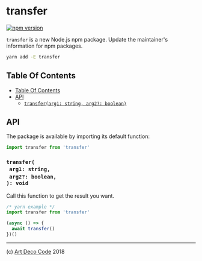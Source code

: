 # transfer

[![npm version](https://badge.fury.io/js/transfer.svg)](https://npmjs.org/package/transfer)

`transfer` is a new Node.js npm package. Update the maintainer's information for npm packages.

```sh
yarn add -E transfer
```

## Table Of Contents

- [Table Of Contents](#table-of-contents)
- [API](#api)
  * [`transfer(arg1: string, arg2?: boolean)`](#transferarg1-stringarg2-boolean-void)

## API

The package is available by importing its default function:

```js
import transfer from 'transfer'
```

### `transfer(`<br/>&nbsp;&nbsp;`arg1: string,`<br/>&nbsp;&nbsp;`arg2?: boolean,`<br/>`): void`

Call this function to get the result you want.

```js
/* yarn example */
import transfer from 'transfer'

(async () => {
  await transfer()
})()
```

---

(c) [Art Deco Code][1] 2018

[1]: https://artdeco.bz
